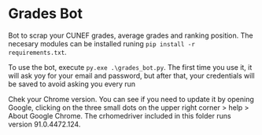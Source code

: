 # Grades Bot

Bot to scrap your CUNEF grades, average grades and ranking position.
The necesary modules can be installed runing `pip install -r requirements.txt`.

To use the bot, execute `py.exe .\grades_bot.py`. The first time you use it,
it will ask yoy for your email and password, but after that, your
credentials will be saved to avoid asking you every run

Chek your Chrome version. You can see if you need to update it by opening
Google, clicking on the three small dots on the upper right
corner > help > About Google Chrome. The crhomedriver included in this
folder runs version 91.0.4472.124.
